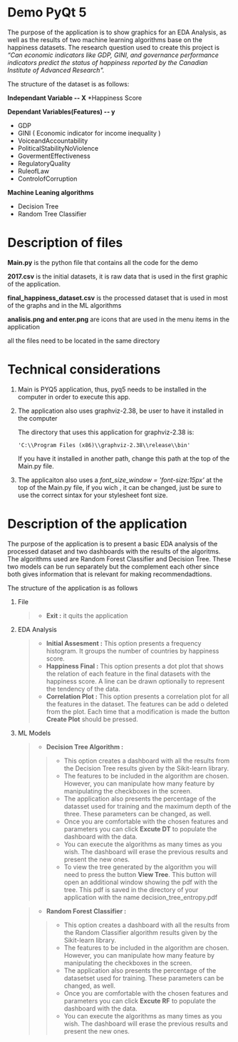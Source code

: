 # Demo PyQt 5
The purpose of the application is to show graphics for an EDA Analysis, as well as the results of two machine learning algorithms base on the happiness datasets. The research question used to create this project is *“Can economic indicators like GDP, GINI, and governance performance indicators predict the status of happiness reported by the Canadian Institute of Advanced Research".*

The structure of the dataset is as follows:

**Independant Variable -- X**
*Happiness Score 

**Dependant Variables(Features) -- y**
* GDP 
* GINI ( Economic indicator for income inequality )
* VoiceandAccountability
* PoliticalStabilityNoViolence
* GovermentEffectiveness
* RegulatoryQuality
* RuleofLaw
* ControlofCorruption

**Machine Leaning algorithms**
* Decision Tree
* Random Tree Classifier

# Description of files 

**Main.py** is the python file that contains all the code for the demo

**2017.csv** is the initial datasets, it is raw data that is used in the first graphic of the application.

**final_happiness_dataset.csv** is the processed dataset that is used in most of the graphs and in the ML algorithms

**analisis.png and enter.png** are icons that are used in the menu items in the application

all the files need to be located in the same directory

# Technical considerations

1. Main is PYQ5 application, thus, pyq5 needs to be installed in the computer in order to execute this app.

2. The application also uses graphviz-2.38, be user to have it installed in the computer

    The directory that uses this application for graphviz-2.38 is:
    
       'C:\\Program Files (x86)\\graphviz-2.38\\release\\bin'
       
    If you have it installed in another path, change this path at the top of the Main.py file.

3. The applicaiton also uses a *font_size_window = 'font-size:15px'* at the top of the Main.py file, if you wich , it can be changed, just be sure to use the correct sintax for your stylesheet font size.


# Description of the application 

The purpose of the application is to present a basic EDA analysis of the processed dataset and two dashboards with the results of the algoritms. The algorithms used are Random Forest Classifier and Decision Tree. These two models can be run separately but the complement each other since both gives information that is relevant for making recommendadtions.

The structure of the application is as follows 

1. File
    >* **Exit :** it quits  the application
   
2. EDA Analysis
    >* **Initial Assesment :** This option presents a frequency histogram. It groups the number of countries by happiness score.
    >* **Happiness Final :** This option presents a dot plot that shows the relation of each feature in the final datasets with the happiness score. A line can be drawn optionally to represent the tendency of the data.
    >* **Correlation Plot :** This option presents a correlation plot for all the features in the dataset. The features can be add o deleted from the plot. Each time that a modification is made the button **Create Plot** should be pressed.
    
3. ML Models
    >* **Decision Tree Algorithm :** 
    >>* This option creates a dashboard with all the results from the Decision Tree results given by the Sikit-learn library. 
    >>* The features to be included in the algorithm are chosen. However, you can manipulate how many feature by manipulating the checkboxes in the screen. 
    >>* The application also presents the percentage of the datasset used for training  and the maximum depth of the three. These parameters can be changed, as well. 
    >>* Once you are comfortable with the chosen features and parameters you can click **Excute DT** to populate the dashboard with the data. 
    >>* You can execute the algorithms as many times as you wish. The dashboard will erase the previous results and present the new ones. 
    >>* To view the tree generated by the algorithm you will need to press the button **View Tree**. This button will open an additional window showing the pdf with the tree. This pdf is saved in the directory of your application with the name decision_tree_entropy.pdf
    
    
    >* **Random Forest Classifier :** 
    >>* This option creates a dashboard with all the results from the Random Classifier algorithm results given by the Sikit-learn library. 
    >>* The features to be included in the algorithm are chosen. However, you can manipulate how many feature by manipulating the checkboxes in the screen. 
    >>* The application also presents the percentage of the datasetset used for training. These parameters can be changed, as well. 
    >>* Once you are comfortable with the chosen features and parameters you can click **Excute RF** to populate the dashboard with the data. 
    >>* You can execute the algorithms as many times as you wish. The dashboard will erase the previous results and present the new ones. 
    

    
